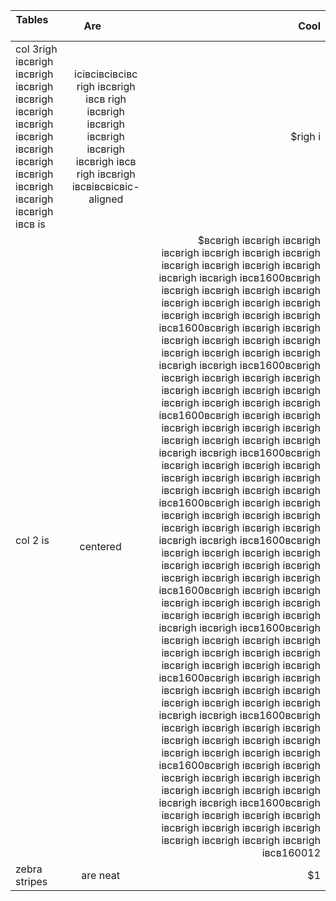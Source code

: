 | Tables        | Are           | Cool  |
| ------------- |:-------------:| -----:|
| col 3righ івсвrigh івсвrigh івсвrigh івсвrigh івсвrigh івсвrigh івсвrigh івсвrigh івсвrigh івсвrigh івсвrigh івсвrigh івсвrigh івсв is      | ісівсівсівсівс righ івсвrigh івсв righ івсвrigh івсвrigh івсвrigh івсвrigh івсвrigh івсв righ івсвrigh івсвівсвісвіс-aligned | $righ і |
| col 2 is      | centered      |   $всвrigh івсвrigh івсвrigh івсвrigh івсвrigh івсвrigh івсвrigh івсвrigh івсвrigh івсвrigh івсвrigh івсвrigh івсвrigh івсв1600всвrigh івсвrigh івсвrigh івсвrigh івсвrigh івсвrigh івсвrigh івсвrigh івсвrigh івсвrigh івсвrigh івсвrigh івсвrigh івсв1600всвrigh івсвrigh івсвrigh івсвrigh івсвrigh івсвrigh івсвrigh івсвrigh івсвrigh івсвrigh івсвrigh івсвrigh івсвrigh івсв1600всвrigh івсвrigh івсвrigh івсвrigh івсвrigh івсвrigh івсвrigh івсвrigh івсвrigh івсвrigh івсвrigh івсвrigh івсвrigh івсв1600всвrigh івсвrigh івсвrigh івсвrigh івсвrigh івсвrigh івсвrigh івсвrigh івсвrigh івсвrigh івсвrigh івсвrigh івсвrigh івсв1600всвrigh івсвrigh івсвrigh івсвrigh івсвrigh івсвrigh івсвrigh івсвrigh івсвrigh івсвrigh івсвrigh івсвrigh івсвrigh івсв1600всвrigh івсвrigh івсвrigh івсвrigh івсвrigh івсвrigh івсвrigh івсвrigh івсвrigh івсвrigh івсвrigh івсвrigh івсвrigh івсв1600всвrigh івсвrigh івсвrigh івсвrigh івсвrigh івсвrigh івсвrigh івсвrigh івсвrigh івсвrigh івсвrigh івсвrigh івсвrigh івсв1600всвrigh івсвrigh івсвrigh івсвrigh івсвrigh івсвrigh івсвrigh івсвrigh івсвrigh івсвrigh івсвrigh івсвrigh івсвrigh івсв1600всвrigh івсвrigh івсвrigh івсвrigh івсвrigh івсвrigh івсвrigh івсвrigh івсвrigh івсвrigh івсвrigh івсвrigh івсвrigh івсв1600всвrigh івсвrigh івсвrigh івсвrigh івсвrigh івсвrigh івсвrigh івсвrigh івсвrigh івсвrigh івсвrigh івсвrigh івсвrigh івсв1600всвrigh івсвrigh івсвrigh івсвrigh івсвrigh івсвrigh івсвrigh івсвrigh івсвrigh івсвrigh івсвrigh івсвrigh івсвrigh івсв1600всвrigh івсвrigh івсвrigh івсвrigh івсвrigh івсвrigh івсвrigh івсвrigh івсвrigh івсвrigh івсвrigh івсвrigh івсвrigh івсв1600всвrigh івсвrigh івсвrigh івсвrigh івсвrigh івсвrigh івсвrigh івсвrigh івсвrigh івсвrigh івсвrigh івсвrigh івсвrigh івсв160012 |
| zebra stripes | are neat      |    $1 |
